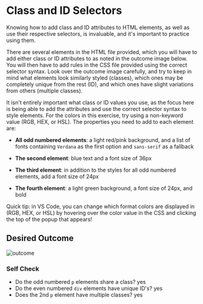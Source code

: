 # Class and ID Selectors
Knowing how to add class and ID attributes to HTML elements, as well as use 
their respective selectors, is invaluable, and it's important to practice using 
them.

There are several elements in the HTML file provided, which you will have to add 
either class or ID attributes to as noted in the outcome image below. You will 
then have to add rules in the CSS file provided using the correct selector 
syntax. Look over the outcome image carefully, and try to keep in mind what 
elements look similarly styled (classes), which ones may be completely unique 
from the rest (ID), and which ones have slight variations from others (multiple 
classes).

It isn't entirely important what class or ID values you use, as the focus here 
is being able to add the attributes and use the correct selector syntax to style 
elements. For the colors in this exercise, try using a non-keyword value 
(RGB, HEX, or HSL). The properties you need to add to each element are:

* **All odd numbered elements**: a light red/pink background, and a list of 
fonts containing `Verdana` as the first option and `sans-serif` as a fallback

* **The second element**: blue text and a font size of 36px

* **The third element**: in addition to the styles for all odd numbered 
elements, add a font size of 24px

* **The fourth element**: a light green background, a font size of 24px, and 
bold

Quick tip: in VS Code, you can change which format colors are displayed in 
(RGB, HEX, or HSL) by hovering over the color value in the CSS and clicking the 
top of the popup that appears!

## Desired Outcome
![outcome](https://user-images.githubusercontent.com/70952936/131268858-5360bb32-27ba-4ce0-be59-5fda97f5eb12.png)


### Self Check
- Do the odd numbered `p` elements share a class?
  yes
- Do the even numbered `div` elements have unique ID's?
  yes
- Does the 2nd `p` element have multiple classes?
  yes
